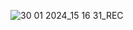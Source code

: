 ![30 01 2024_15 16 31_REC](https://github.com/HannaFleming/React--weeklyMealPlan/assets/124400864/81a0476d-2877-4b1b-a1b8-5ffe80a7a729)
